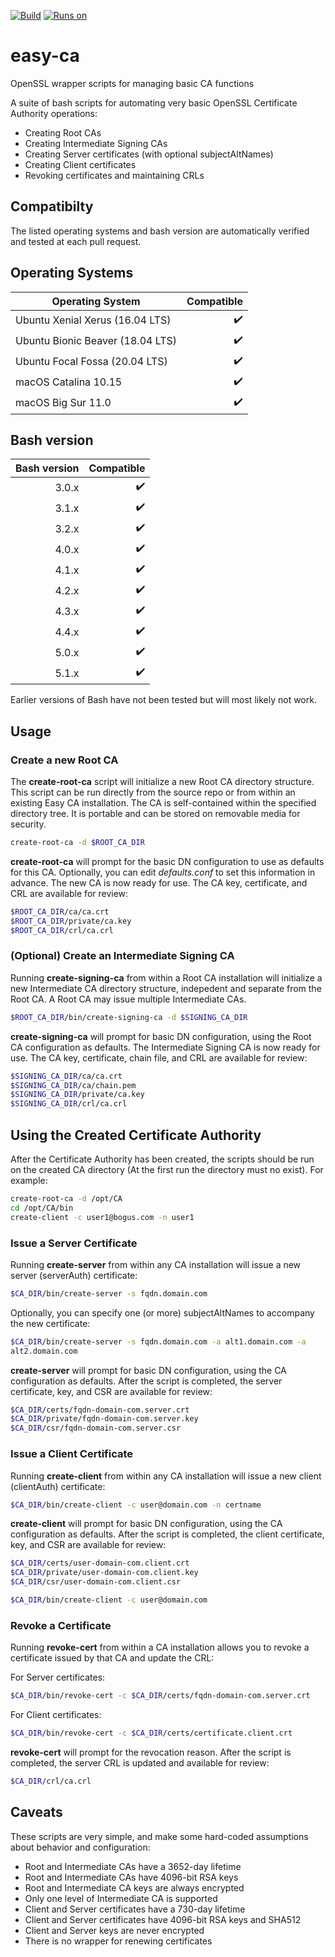 [![Build](https://github.com/uroesch/easy-ca/workflows/verify-ca/badge.svg)](https://github.com/uroesch/easy-ca/actions?query=workflow%3Averify-ca)
[![Runs on](https://img.shields.io/badge/runs%20on-Linux%20%26%20macOS-blue)](#runtime-dependencies)
<!-- 
[![GitHub release (latest by date including 
pre-releases)](https://img.shields.io/github/v/release/uroesch/easy-ca?include_prereleases)](https://github.com/uroesch/easy-ca/releases)
![GitHub All Releases](https://img.shields.io/github/downloads/uroesch/easy-ca/total?style=flat) 
-->

# easy-ca
OpenSSL wrapper scripts for managing basic CA functions

A suite of bash scripts for automating very basic OpenSSL Certificate Authority 
operations:
* Creating Root CAs
* Creating Intermediate Signing CAs
* Creating Server certificates (with optional subjectAltNames)
* Creating Client certificates
* Revoking certificates and maintaining CRLs

## Compatibilty

The listed operating systems and bash version are automatically verified and 
tested at each pull request.

## Operating Systems

| Operating System                 | Compatible         |
| -------------------------------- | -----------------: |
| Ubuntu Xenial Xerus (16.04 LTS)  | :heavy_check_mark: |
| Ubuntu Bionic Beaver (18.04 LTS) | :heavy_check_mark: |
| Ubuntu Focal Fossa (20.04 LTS)   | :heavy_check_mark: |
| macOS Catalina 10.15             | :heavy_check_mark: |
| macOS Big Sur 11.0               | :heavy_check_mark: |

## Bash version

| Bash version | Compatible         |
| -----------: | -----------------: |
|        3.0.x | :heavy_check_mark: |
|        3.1.x | :heavy_check_mark: |
|        3.2.x | :heavy_check_mark: |
|        4.0.x | :heavy_check_mark: |
|        4.1.x | :heavy_check_mark: |
|        4.2.x | :heavy_check_mark: |
|        4.3.x | :heavy_check_mark: |
|        4.4.x | :heavy_check_mark: |
|        5.0.x | :heavy_check_mark: |
|        5.1.x | :heavy_check_mark: |

Earlier versions of Bash have not been tested but will most likely not work.

## Usage

### Create a new Root CA

The **create-root-ca** script will initialize a new Root CA directory 
structure. This script can be run directly from the source repo or from within 
an existing Easy CA installation. The CA is self-contained within the specified 
directory tree. It is portable and can be stored on removable media for 
security.

```bash
create-root-ca -d $ROOT_CA_DIR
```

**create-root-ca** will prompt for the basic DN configuration to use as 
defaults for this CA. Optionally, you can edit *defaults.conf* to set this 
information in advance. The new CA is now ready for use. The CA key, 
certificate, and CRL are available for review:

```bash
$ROOT_CA_DIR/ca/ca.crt
$ROOT_CA_DIR/private/ca.key
$ROOT_CA_DIR/crl/ca.crl
```


### (Optional) Create an Intermediate Signing CA

Running **create-signing-ca** from within a Root CA installation will 
initialize a new Intermediate CA directory structure, indepedent and separate 
from the Root CA. A Root CA may issue multiple Intermediate CAs.

```bash
$ROOT_CA_DIR/bin/create-signing-ca -d $SIGNING_CA_DIR
```

**create-signing-ca** will prompt for basic DN configuration, using the Root CA 
configuration as defaults. The Intermediate Signing CA is now ready for use. 
The CA key, certificate, chain file, and CRL are available for review:

```bash
$SIGNING_CA_DIR/ca/ca.crt
$SIGNING_CA_DIR/ca/chain.pem
$SIGNING_CA_DIR/private/ca.key
$SIGNING_CA_DIR/crl/ca.crl
```

## Using the Created Certificate Authority

After the Certificate Authority has been created, the scripts should be run on 
the created CA directory (At the first run the directory must no exist).
For example:

```bash
create-root-ca -d /opt/CA
cd /opt/CA/bin
create-client -c user1@bogus.com -n user1
```

### Issue a Server Certificate

Running **create-server** from within any CA installation will issue a new 
server (serverAuth) certificate:

```bash
$CA_DIR/bin/create-server -s fqdn.domain.com
```

Optionally, you can specify one (or more) subjectAltNames to accompany the new 
certificate:

```bash
$CA_DIR/bin/create-server -s fqdn.domain.com -a alt1.domain.com -a 
alt2.domain.com
```

**create-server** will prompt for basic DN configuration, using the CA 
configuration as defaults. After the script is completed, the server 
certificate, key, and CSR are available for review:

```bash
$CA_DIR/certs/fqdn-domain-com.server.crt
$CA_DIR/private/fqdn-domain-com.server.key
$CA_DIR/csr/fqdn-domain-com.server.csr
```

### Issue a Client Certificate

Running **create-client** from within any CA installation will issue a new 
client (clientAuth) certificate:

```bash
$CA_DIR/bin/create-client -c user@domain.com -n certname
```

**create-client** will prompt for basic DN configuration, using the CA 
configuration as defaults. After the script is completed, the client 
certificate, key, and CSR are available for review:

```bash
$CA_DIR/certs/user-domain-com.client.crt
$CA_DIR/private/user-domain-com.client.key
$CA_DIR/csr/user-domain-com.client.csr
```

```bash
$CA_DIR/bin/create-client -c user@domain.com
```

### Revoke a Certificate

Running **revoke-cert** from within a CA installation allows you to revoke a 
certificate issued by that CA and update the CRL:

For Server certificates:
```bash
$CA_DIR/bin/revoke-cert -c $CA_DIR/certs/fqdn-domain-com.server.crt
```

For Client certificates:
```bash
$CA_DIR/bin/revoke-cert -c $CA_DIR/certs/certificate.client.crt
```


**revoke-cert** will prompt for the revocation reason. After the script is 
completed, the server CRL is updated and available for review:

```bash
$CA_DIR/crl/ca.crl
```



## Caveats

These scripts are very simple, and make some hard-coded assumptions about 
behavior and configuration:
* Root and Intermediate CAs have a 3652-day lifetime
* Root and Intermediate CAs have 4096-bit RSA keys
* Root and Intermediate CA keys are always encrypted
* Only one level of Intermediate CA is supported
* Client and Server certificates have a 730-day lifetime
* Client and Server certificates have 4096-bit RSA keys and SHA512
* Client and Server keys are never encrypted
* There is no wrapper for renewing certificates
